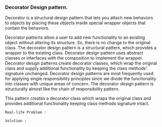 ### Decorator Design pattern.

Decorator is a structural design pattern that lets you attach new behaviors to objects by placing these objects inside special wrapper objects that contain the behaviors.

Decorator patterns allow a user to add new functionality to an existing object without altering its structure. So, there is no change to the original class.
The decorator design pattern is a structural pattern, which provides a wrapper to the existing class.
Decorator design pattern uses abstract classes or interfaces with the composition to implement the wrapper.
Decorator design patterns create decorator classes, which wrap the original class and supply additional functionality by keeping the class methods’ signature unchanged.
Decorator design patterns are most frequently used for applying single responsibility principles since we divide the functionality into classes with unique areas of concern.
The decorator design pattern is structurally almost like the chain of responsibility pattern.

This pattern creates a decorator class which wraps the original class and provides additional functionality keeping class methods signature intact.



    Real-life Problem : 

    Solution :